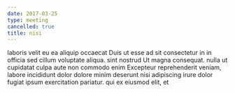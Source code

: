 ```yaml
---
date: 2017-03-25
type: meeting
cancelled: true
title: nisi
---
```

laboris velit eu ea aliquip occaecat Duis ut esse ad sit consectetur in in officia sed cillum voluptate aliqua. sint nostrud Ut magna consequat. nulla ut cupidatat culpa aute non commodo enim Excepteur reprehenderit veniam, labore incididunt dolor dolore minim deserunt nisi adipiscing irure dolor fugiat ipsum exercitation pariatur. qui ex eiusmod elit, et